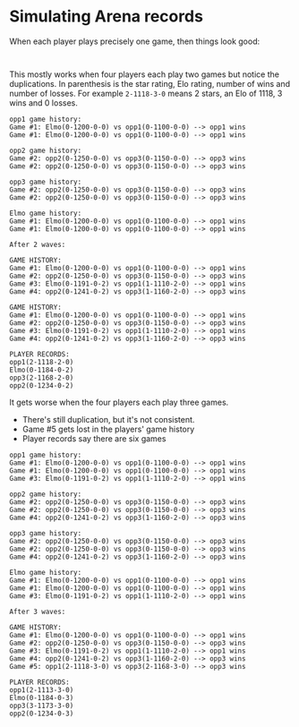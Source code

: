 # Simulating Arena records

When each player plays precisely one game, then things look good:

```


```

This mostly works when four players each play two games but notice the duplications.  In parenthesis is the star rating,
Elo rating, number of wins and number of losses.  For example ```2-1118-3-0``` means 2 stars, an Elo of 1118, 3
wins and 0 losses.

```
opp1 game history:
Game #1: Elmo(0-1200-0-0) vs opp1(0-1100-0-0) --> opp1 wins
Game #1: Elmo(0-1200-0-0) vs opp1(0-1100-0-0) --> opp1 wins

opp2 game history:
Game #2: opp2(0-1250-0-0) vs opp3(0-1150-0-0) --> opp3 wins
Game #2: opp2(0-1250-0-0) vs opp3(0-1150-0-0) --> opp3 wins

opp3 game history:
Game #2: opp2(0-1250-0-0) vs opp3(0-1150-0-0) --> opp3 wins
Game #2: opp2(0-1250-0-0) vs opp3(0-1150-0-0) --> opp3 wins

Elmo game history:
Game #1: Elmo(0-1200-0-0) vs opp1(0-1100-0-0) --> opp1 wins
Game #1: Elmo(0-1200-0-0) vs opp1(0-1100-0-0) --> opp1 wins

After 2 waves:

GAME HISTORY:
Game #1: Elmo(0-1200-0-0) vs opp1(0-1100-0-0) --> opp1 wins
Game #2: opp2(0-1250-0-0) vs opp3(0-1150-0-0) --> opp3 wins
Game #3: Elmo(0-1191-0-2) vs opp1(1-1110-2-0) --> opp1 wins
Game #4: opp2(0-1241-0-2) vs opp3(1-1160-2-0) --> opp3 wins

GAME HISTORY:
Game #1: Elmo(0-1200-0-0) vs opp1(0-1100-0-0) --> opp1 wins
Game #2: opp2(0-1250-0-0) vs opp3(0-1150-0-0) --> opp3 wins
Game #3: Elmo(0-1191-0-2) vs opp1(1-1110-2-0) --> opp1 wins
Game #4: opp2(0-1241-0-2) vs opp3(1-1160-2-0) --> opp3 wins

PLAYER RECORDS:
opp1(2-1118-2-0)
Elmo(0-1184-0-2)
opp3(2-1168-2-0)
opp2(0-1234-0-2)
```

It gets worse when the four players each play three games.
  - There's still duplication, but it's not consistent.
  - Game #5 gets lost in the players' game history
  - Player records say there are six games

```
opp1 game history:
Game #1: Elmo(0-1200-0-0) vs opp1(0-1100-0-0) --> opp1 wins
Game #1: Elmo(0-1200-0-0) vs opp1(0-1100-0-0) --> opp1 wins
Game #3: Elmo(0-1191-0-2) vs opp1(1-1110-2-0) --> opp1 wins

opp2 game history:
Game #2: opp2(0-1250-0-0) vs opp3(0-1150-0-0) --> opp3 wins
Game #2: opp2(0-1250-0-0) vs opp3(0-1150-0-0) --> opp3 wins
Game #4: opp2(0-1241-0-2) vs opp3(1-1160-2-0) --> opp3 wins

opp3 game history:
Game #2: opp2(0-1250-0-0) vs opp3(0-1150-0-0) --> opp3 wins
Game #2: opp2(0-1250-0-0) vs opp3(0-1150-0-0) --> opp3 wins
Game #4: opp2(0-1241-0-2) vs opp3(1-1160-2-0) --> opp3 wins

Elmo game history:
Game #1: Elmo(0-1200-0-0) vs opp1(0-1100-0-0) --> opp1 wins
Game #1: Elmo(0-1200-0-0) vs opp1(0-1100-0-0) --> opp1 wins
Game #3: Elmo(0-1191-0-2) vs opp1(1-1110-2-0) --> opp1 wins

After 3 waves:

GAME HISTORY:
Game #1: Elmo(0-1200-0-0) vs opp1(0-1100-0-0) --> opp1 wins
Game #2: opp2(0-1250-0-0) vs opp3(0-1150-0-0) --> opp3 wins
Game #3: Elmo(0-1191-0-2) vs opp1(1-1110-2-0) --> opp1 wins
Game #4: opp2(0-1241-0-2) vs opp3(1-1160-2-0) --> opp3 wins
Game #5: opp1(2-1118-3-0) vs opp3(2-1168-3-0) --> opp3 wins

PLAYER RECORDS:
opp1(2-1113-3-0)
Elmo(0-1184-0-3)
opp3(3-1173-3-0)
opp2(0-1234-0-3)
```